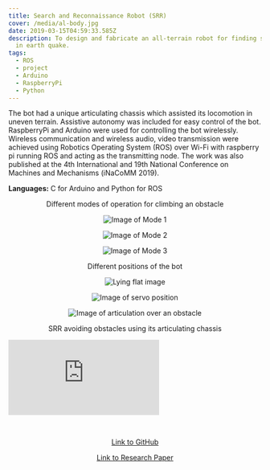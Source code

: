 ```yaml
---
title: Search and Reconnaissance Robot (SRR)
cover: /media/al-body.jpg
date: 2019-03-15T04:59:33.585Z
description: To design and fabricate an all-terrain robot for finding survivors
  in earth quake.
tags:
  - ROS
  - project
  - Arduino
  - RaspberryPi
  - Python
---
```

The bot had a unique articulating chassis which assisted its locomotion in uneven terrain. Assistive autonomy was included for easy control of the bot. RaspberryPi and Arduino were used for controlling the bot wirelessly. Wireless communication and wireless audio, video transmission were achieved using Robotics Operating System (ROS) over Wi-Fi with raspberry pi running ROS and acting as the transmitting node. The work was also published at the 4th International and 19th National Conference on Machines and Mechanisms (iNaCoMM 2019).

**Languages:** C for Arduino and Python for ROS 

<p style="text-align: center;"> Different modes of operation for climbing an obstacle </p>

<div style="text-align: center;"> 

![Image of Mode 1](/media/mode_1.png "First Mode")

![Image of Mode 2](/media/mode_2.png "Second Mode")

![Image of Mode 3](/media/mode_3.png "Third mode")

<p style="text-align: center;"> Different positions of the bot </p>

![Lying flat image](/media/b0.png "Lying flat")

![Image of servo position](/media/b2.png "Servo positions")

![Image of articulation over an obstacle](/media/b3.png "Articulation over an obstacle")

</div>

<p style="text-align: center;"> SRR avoiding obstacles using its articulating chassis </p>

<Embed
  src="https://www.youtube.com/embed/hqSBQtawzKE"
/>

<br />

<p style="text-align: center;">
<a href="https://github.com/SarthakNarayan/DSARR">Link to GitHub</a>

</p>

<p style="text-align: center;">
<a href="https://www.researchgate.net/publication/343361428_Search_and_Reconnaissance_Robot_for_Disaster_Management">Link to Research Paper</a>

</p>

<center>

<style>

A.fa-github:link {
  color: rgb(0, 4, 255);
  text-decoration: none;
  }

  A.fa-github:visited {
  color: rgb(0, 4, 255);
  text-decoration: none
  }

  A.fa-github:hover {
  color: red;
  text-decoration: none;
  }

 </style>

<link rel="stylesheet" href="https://cdnjs.cloudflare.com/ajax/libs/font-awesome/4.7.0/css/font-awesome.min.css">
<a class="fa fa-github" style="font-size:48px;color:black;margin: auto" href="https://github.com/SarthakNarayan/Summer-Project"></a>
</center>